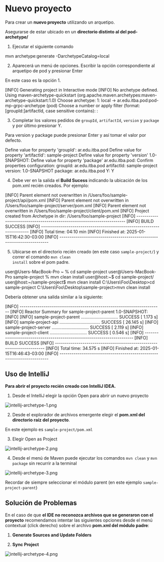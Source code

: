# Nuevo proyecto

Para crear un **nuevo proyecto** utilizando un arquetipo.

<warning>

Asegurarse de estar ubicado en un **directorio distinto al del pod-archetype/**

</warning>

1. Ejecutar el siguiente comando

<code-block lang="console">mvn archetype:generate -DarchetypeCatalog=local
</code-block>

2. Aparecerá un menú de opciones. Escribir la opción correspondiente al arquetipo de <shortcut>pod</shortcut>
y presionar <shortcut>Enter</shortcut>

En este caso es la opción <shortcut>1</shortcut>.

<code-block lang="console">
[INFO] Generating project in Interactive mode
[INFO] No archetype defined. Using maven-archetype-quickstart (org.apache.maven.archetypes:maven-archetype-quickstart:1.0)
Choose archetype:
1: local -> ar.edu.itba.pod:pod-mp-grpc-archetype (pod)
Choose a number or apply filter (format: [groupId:]artifactId, case sensitive contains): : 
</code-block>

3. Completar los valores pedidos de <code>groupId</code>, <code>artifactId</code>, <code>version</code> y <code>package</code>
y por último presionar <shortcut>Y</shortcut>.

Para version y package puede presionar <shortcut>Enter</shortcut> y así tomar el valor por defecto.

<code-block lang="console">
Define value for property 'groupId': ar.edu.itba.pod
Define value for property 'artifactId': sample-project
Define value for property 'version' 1.0-SNAPSHOT: 
Define value for property 'package' ar.edu.itba.pod: 
Confirm properties configuration:
groupId: ar.edu.itba.pod
artifactId: sample-project
version: 1.0-SNAPSHOT
package: ar.edu.itba.pod
 Y: Y
</code-block>

4. Debe ver en la salida el **Build Sucess** indicando la ubicación de los pom.xml recién creados. Por ejemplo:

<code-block lang="console">
[INFO] Parent element not overwritten in /Users/foo/sample-project/api/pom.xml
[INFO] Parent element not overwritten in /Users/foo/sample-project/server/pom.xml
[INFO] Parent element not overwritten in /Users/foo/sample-project/client/pom.xml
[INFO] Project created from Archetype in dir: /Users/foo/sample-project
[INFO] ------------------------------------------------------------------------
[INFO] BUILD SUCCESS
[INFO] ------------------------------------------------------------------------
[INFO] Total time:  04:10 min
[INFO] Finished at: 2025-01-15T16:42:30-03:00
[INFO] ------------------------------------------------------------------------
</code-block>

5. Ubicarse en el directorio recién creado (en este caso <code>sample-project/</code>) 
y correr el comando <code>mvn clean install</code> sobre el pom padre.

<tabs>
    <tab id="macos-new-project" title="macOS">
        <code-block lang="console">
            user@Users-MacBook-Pro ~ % cd sample-project 
            user@Users-MacBook-Pro sample-project % mvn clean install
        </code-block>
    </tab>
    <tab id="linux-new-project" title="Linux">
        <code-block lang="console">
            user@host:~$ cd sample-project/
            user@host:~/sample-project$ mvn clean install
        </code-block>
    </tab>
    <tab id="windows-new-project" title="Windows">
        <code-block lang="console">
            C:\Users\Foo\Desktop>cd sample-project
            C:\Users\Foo\Desktop\sample-project>mvn clean install
        </code-block>
    </tab>
</tabs>

Debería obtener una salida similar a la siguiente:

<code-block lang="console">
[INFO] ------------------------------------------------------------------------
[INFO] Reactor Summary for sample-project-parent 1.0-SNAPSHOT:
[INFO]
[INFO] sample-project-parent .............................. SUCCESS [  1.173 s]
[INFO] sample-project-api ................................. SUCCESS [ 26.145 s]
[INFO] sample-project-server .............................. SUCCESS [  2.119 s]
[INFO] sample-project-client .............................. SUCCESS [  0.546 s]
[INFO] ------------------------------------------------------------------------
[INFO] BUILD SUCCESS
[INFO] ------------------------------------------------------------------------
[INFO] Total time:  34.575 s
[INFO] Finished at: 2025-01-15T16:46:43-03:00
[INFO] ------------------------------------------------------------------------
</code-block>

## Uso de IntelliJ

**Para abrir el proyecto recién creado con IntelliJ IDEA.**

1. Desde el IntelliJ elegir la opción <shortcut>Open</shortcut> para abrir un nuevo proyecto

![intellij-archetype-1.png](intellij-archetype-1.png)

2. Desde el explorador de archivos emergente elegir el **pom.xml del directorio raíz del proyecto**. 

En este ejemplo es <code>sample-project/pom.xml</code>

3. Elegir <shortcut>Open as Project</shortcut>

![intellij-archetype-2.png](intellij-archetype-2.png)

4. Desde el menú de <shortcut>Maven</shortcut> puede ejecutar los comandos <code>mvn clean</code> y 
<code>mvn package</code> sin recurrir a la terminal

![intellij-archetype-3.png](intellij-archetype-3.png)

<tip>

Recordar de siempre seleccionar el módulo parent 
(en este ejemplo <code>sample-project-parent</code>) 

</tip>

## Solución de Problemas

<tip>

En el caso de que **el IDE no reconozca archivos que se generaron con el proyecto** recomendamos intentar 
las siguientes opciones desde el menú contextual (click derecho) sobre el archivo **pom.xml del módulo padre**:

1. **Generate Sources and Update Folders**

2. **Sync Project**

![intellij-archetype-4.png](intellij-archetype-4.png)

</tip>
